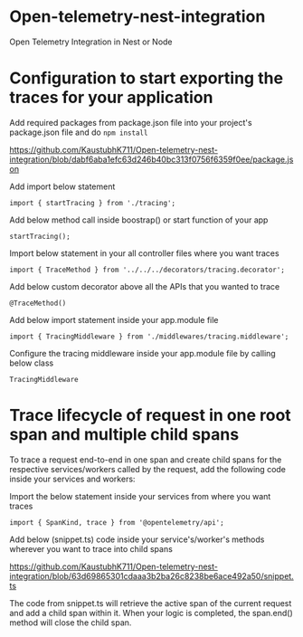 # Open-telemetry-nest-integration
Open Telemetry Integration in Nest or Node


# Configuration to start exporting the traces for your application

Add required packages from package.json file into your project's package.json file and do `npm install`

https://github.com/KaustubhK711/Open-telemetry-nest-integration/blob/dabf6aba1efc63d246b40bc313f0756f6359f0ee/package.json

Add import below statement

`import { startTracing } from './tracing';`

Add below method call inside boostrap() or start function of your app

`startTracing();`

Import below statement in your all controller files where you want traces

`import { TraceMethod } from '../../../decorators/tracing.decorator';`

Add below custom decorator above all the APIs that you wanted to trace

`@TraceMethod()`

Add below import statement inside your app.module file

`import { TracingMiddleware } from './middlewares/tracing.middleware';`

Configure the tracing middleware inside your app.module file by calling below class

`TracingMiddleware`

# Trace lifecycle of request in one root span and multiple child spans

To trace a request end-to-end in one span and create child spans for the respective services/workers called by the request, add the following code inside your services and workers:

Import the below statement inside your services from where you want traces

`import { SpanKind, trace } from '@opentelemetry/api';`

Add below (snippet.ts) code inside your service's/worker's methods wherever you want to trace into child spans

https://github.com/KaustubhK711/Open-telemetry-nest-integration/blob/63d69865301cdaaa3b2ba26c8238be6ace492a50/snippet.ts

The code from snippet.ts will retrieve the active span of the current request and add a child span within it. 
When your logic is completed, the span.end() method will close the child span.
